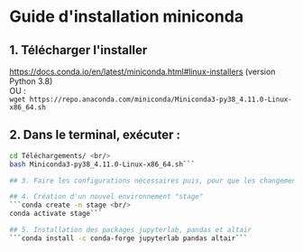 # Guide d'installation miniconda

## 1. Télécharger l'installer
https://docs.conda.io/en/latest/miniconda.html#linux-installers (version Python 3.8) <br/>
OU : <br/>
```wget https://repo.anaconda.com/miniconda/Miniconda3-py38_4.11.0-Linux-x86_64.sh```

## 2. Dans le terminal, exécuter :
```bash Miniconda3-latest-Linux-x86_64.sh <br/>
cd Téléchargements/ <br/>
bash Miniconda3-py38_4.11.0-Linux-x86_64.sh``` 

## 3. Faire les configurations nécessaires puis, pour que les changements prennent effet, fermer et rouvrir le terminal

## 4. Création d'un nouvel environnement "stage"
```conda create -n stage <br/>
conda activate stage```

## 5. Installation des packages jupyterlab, pandas et altair
```conda install -c conda-forge jupyterlab pandas altair```

